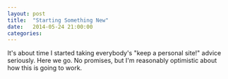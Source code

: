 ```yaml
---
layout: post
title:  "Starting Something New"
date:   2014-05-24 21:00:00
categories:
---
```


It's about time I started taking everybody's "keep a personal site!" advice seriously. Here we go. No promises, but I'm reasonably optimistic about how this is going to work.
